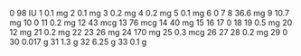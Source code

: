 0 98 IU
1 0.1 mg
2 0.1 mg
3 0.2 mg
4 0.2 mg
5 0.1 mg
6 0
7 
8 36.6 mg
9 10.7 mg
10 0
11 0.2 mg
12 43 mcg
13 76 mcg
14 40 mg
15 
16 
17 0
18 
19 0.5 mg
20 12 mg
21 0.2 mg
22 
23 26 mg
24 170 mg
25 0.3 mcg
26
27
28 0.2 mg
29 0
30 0.017 g
31 1.3 g
32 6.25 g
33 0.1 g